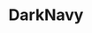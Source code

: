 ---
title: 'DarkNavy'
link : 'https://www.darknavy.org/'
job : 'Research intern'
job_content: 'Vulnerability research for smart home devices and hardware wallets.'
start_time: '2025.03'
end_time  : '2025.07'
---